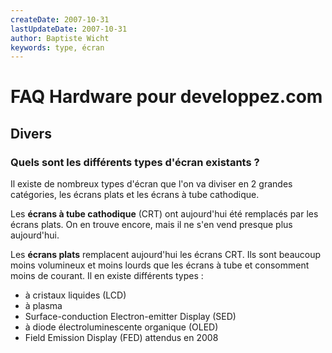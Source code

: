 ```yaml
---
createDate: 2007-10-31
lastUpdateDate: 2007-10-31
author: Baptiste Wicht
keywords: type, écran
---
```


# FAQ Hardware pour developpez.com

## Divers

### Quels sont les différents types d'écran existants ?

Il existe de nombreux types d'écran que l'on va diviser en 2 grandes catégories, les écrans plats et les écrans à tube cathodique.

Les **écrans à tube cathodique** (CRT) ont aujourd'hui été remplacés par les écrans plats. On en trouve encore, mais il ne s'en vend presque plus aujourd'hui.

Les **écrans plats** remplacent aujourd'hui les écrans CRT. Ils sont beaucoup moins volumineux et moins lourds que les écrans à tube et consomment moins de courant. Il en existe différents types :

- à cristaux liquides (LCD)
- à plasma
- Surface-conduction Electron-emitter Display (SED)
- à diode électroluminescente organique (OLED)
- Field Emission Display (FED) attendus en 2008
